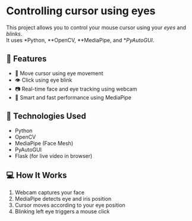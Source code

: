 # Controlling cursor using eyes

This project allows you to control your mouse cursor using your *eyes* and *blinks*.  
It uses *Python, **OpenCV, **MediaPipe, and **PyAutoGUI*.

## 🔧 Features

- 👀 Move cursor using eye movement  
- 👁 Click using eye blink  
- 📷 Real-time face and eye tracking using webcam  
- 🧠 Smart and fast performance using MediaPipe

## 🧪 Technologies Used

- Python  
- OpenCV  
- MediaPipe (Face Mesh)  
- PyAutoGUI  
- Flask (for live video in browser)

## 💻 How It Works

1. Webcam captures your face  
2. MediaPipe detects eye and iris position  
3. Cursor moves according to your eye position  
4. Blinking left eye triggers a mouse click
